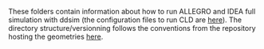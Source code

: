 These folders contain information about how to run ALLEGRO and IDEA full simulation with ddsim (the configuration files to run CLD are [here](https://github.com/key4hep/CLDConfig/tree/main)). 
The directory structure/versionning follows the conventions from the repository hosting the geometries [here](https://github.com/key4hep/k4geo/tree/main/FCCee).
